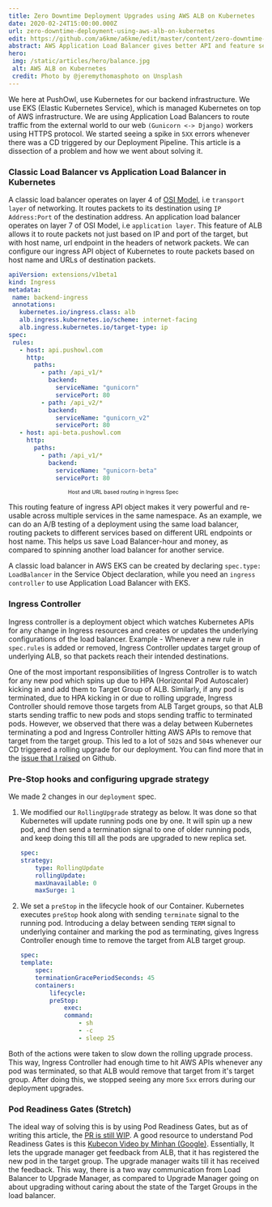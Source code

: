 ```yaml
---
title: Zero Downtime Deployment Upgrades using AWS ALB on Kubernetes
date: 2020-02-24T15:00:00.000Z
url: zero-downtime-deployment-using-aws-alb-on-kubernetes
edit: https://github.com/a6kme/a6kme/edit/master/content/zero-downtime-deployment-eks-alb.md
abstract: AWS Application Load Balancer gives better API and feature set as compared to Classic Load Balancers. In this article, I will show you how we configured our Kubernetes Deployment at PushOwl to do rolling upgrades of our pods without any outage.
hero:
 img: /static/articles/hero/balance.jpg
 alt: AWS ALB on Kubernetes
 credit: Photo by @jeremythomasphoto on Unsplash
---
```

We here at PushOwl, use Kubernetes for our backend infrastructure. We use EKS (Elastic Kubernetes Service), which is managed Kubernetes on top of AWS infrastructure. We are using Application Load Balancers to route traffic from the external world to our web `(Gunicorn <-> Django)` workers using HTTPS protocol. We started seeing a spike in `5XX` errors whenever there was a CD triggered by our Deployment Pipeline. This article is a dissection of a problem and how we went about solving it.

### Classic Load Balancer vs Application Load Balancer in Kubernetes

A classic load balancer operates on layer 4 of [OSI Model](https://en.wikipedia.org/wiki/OSI_model), i.e `transport layer` of networking. It routes packets to its destination using `IP Address:Port` of the destination address. An application load balancer operates on layer 7 of OSI Model, i.e `application layer`. This feature of ALB allows it to route packets not just based on IP and port of the target, but with host name, url endpoint in the headers of network packets. We can configure our ingress API object of Kubernetes to route packets based on host name and URLs of destination packets.

```yaml
apiVersion: extensions/v1beta1
kind: Ingress
metadata:
 name: backend-ingress
 annotations:
   kubernetes.io/ingress.class: alb
   alb.ingress.kubernetes.io/scheme: internet-facing
   alb.ingress.kubernetes.io/target-type: ip
spec:
 rules:
   - host: api.pushowl.com
     http:
       paths:
         - path: /api_v1/*
           backend:
             serviceName: "gunicorn"
             servicePort: 80
         - path: /api_v2/*
           backend:
             serviceName: "gunicorn_v2"
             servicePort: 80
   - host: api-beta.pushowl.com
     http:
       paths:
         - path: /api_v1/*
           backend:
             serviceName: "gunicorn-beta"
             servicePort: 80
```

<div style="display: flex; align-items: center; flex-direction: column; width: 90%">
   <p style="margin: 0; font-size: 0.75em">
       Host and URL based routing in Ingress Spec
   </p>
</div>

This routing feature of ingress API object makes it very powerful and re-usable across multiple services in the same namespace. As an example, we can do an A/B testing of a deployment using the same load balancer, routing packets to different services based on different URL endpoints or host name. This helps us save Load Balancer-hour and money, as compared to spinning another load balancer for another service.

A classic load balancer in AWS EKS can be created by declaring `spec.type: LoadBalancer` in the Service Object declaration, while you need an `ingress controller` to use Application Load Balancer with EKS.

### Ingress Controller

Ingress controller is a deployment object which watches Kubernetes APIs for any change in Ingress resources and creates or updates the underlying configurations of the load balancer. Example - Whenever a new rule in `spec.rules` is added or removed, Ingress Controller updates target group of underlying ALB, so that packets reach their intended destinations.

One of the most important responsibilities of Ingress Controller is to watch for any new pod which spins up due to HPA (Horizontal Pod Autoscaler) kicking in and add them to Target Group of ALB. Similarly, if any pod is terminated, due to HPA kicking in or due to rolling upgrade, Ingress Controller should remove those targets from ALB Target groups, so that ALB starts sending traffic to new pods and stops sending traffic to terminated pods. However, we observed that there was a delay between Kubernetes terminating a pod and Ingress Controller hitting AWS APIs to remove that target from the target group. This led to a lot of `502`s and `504`s whenever our CD triggered a rolling upgrade for our deployment. You can find more that in the [issue that I raised](https://github.com/kubernetes-sigs/aws-alb-ingress-controller/issues/1131) on Github.

### Pre-Stop hooks and configuring upgrade strategy

We made 2 changes in our `deployment` spec.

1. We modified our `RollingUpgrade` strategy as below. It was done so that Kubernetes will update running pods one by one. It will spin up a new pod, and then send a termination signal to one of older running pods, and keep doing this till all the pods are upgraded to new replica set.

   ```yaml
   spec:
   strategy:
       type: RollingUpdate
       rollingUpdate:
       maxUnavailable: 0
       maxSurge: 1
   ```

2. We set a `preStop` in the lifecycle hook of our Container. Kubernetes executes `preStop` hook along with sending `terminate` signal to the running pod. Introducing a delay between sending `TERM` signal to underlying container and marking the pod as terminating, gives Ingress Controller enough time to remove the target from ALB target group.

   ```yaml
   spec:
   template:
       spec:
       terminationGracePeriodSeconds: 45
       containers:
           lifecycle:
           preStop:
               exec:
               command:
                   - sh
                   - -c
                   - sleep 25
   ```

Both of the actions were taken to slow down the rolling upgrade process. This way, Ingress Controller had enough time to hit AWS APIs whenever any pod was terminated, so that ALB would remove that target from it's target group. After doing this, we stopped seeing any more `5xx` errors during our deployment upgrades.

### Pod Readiness Gates (Stretch)

The ideal way of solving this is by using Pod Readiness Gates, but as of writing this article, the [PR is still WIP](https://github.com/kubernetes-sigs/aws-alb-ingress-controller/pull/955). A good resource to understand Pod Readiness Gates is this [Kubecon Video by Minhan (Google)](https://www.youtube.com/watch?v=Vw9GmSeomFg). Essentially, It lets the upgrade manager get feedback from ALB, that it has registered the new pod in the target group. The upgrade manager waits till it has received the feedback. This way, there is a two way communication from Load Balancer to Upgrade Manager, as compared to Upgrade Manager going on about upgrading without caring about the state of the Target Groups in the load balancer.
